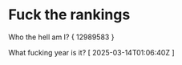 # Fuck the rankings

Who the hell am I?
{ 12989583 }

What fucking year is it?
[ 2025-03-14T01:06:40Z ]
